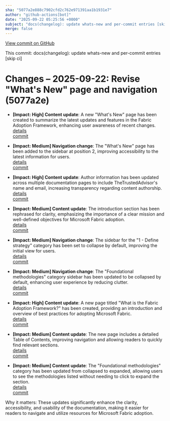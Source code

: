 ```yaml
---
sha: "5077a2e888c7902cfd2c762e971391aa1b1931e7"
author: "github-actions[bot]"
date: "2025-09-22 05:25:56 +0000"
subject: "docs(changelog): update whats-new and per-commit entries [skip ci]"
merge: false
---
```


[View commit on GitHub](https://github.com/TheTrustedAdvisor/FabricAdoptionFramework/commit/5077a2e888c7902cfd2c762e971391aa1b1931e7)

This commit: docs(changelog): update whats-new and per-commit entries [skip ci]

# Changes – 2025-09-22: Revise "What's New" page and navigation (5077a2e)

- **[Impact: High] Content update**: A new "What's New" page has been created to summarize the latest updates and features in the Fabric Adoption Framework, enhancing user awareness of recent changes.  
  [details](/docs/about/changes/2025-09-21-09336bd5b3e7bd8a3df908570462ff1ec2e0bf6d)  
  [commit](https://github.com/TheTrustedAdvisor/FabricAdoptionFramework/commit/5077a2e888c7902cfd2c762e971391aa1b1931e7)

- **[Impact: Medium] Navigation change**: The "What's New" page has been added to the sidebar at position 2, improving accessibility to the latest information for users.  
  [details](/docs/about/changes/2025-09-21-09336bd5b3e7bd8a3df908570462ff1ec2e0bf6d)  
  [commit](https://github.com/TheTrustedAdvisor/FabricAdoptionFramework/commit/5077a2e888c7902cfd2c762e971391aa1b1931e7)

- **[Impact: High] Content update**: Author information has been updated across multiple documentation pages to include TheTrustedAdvisor's name and email, increasing transparency regarding content authorship.  
  [details](/docs/about/changes/2025-09-21-09336bd5b3e7bd8a3df908570462ff1ec2e0bf6d)  
  [commit](https://github.com/TheTrustedAdvisor/FabricAdoptionFramework/commit/5077a2e888c7902cfd2c762e971391aa1b1931e7)

- **[Impact: Medium] Content update**: The introduction section has been rephrased for clarity, emphasizing the importance of a clear mission and well-defined objectives for Microsoft Fabric adoption.  
  [details](/docs/about/changes/2025-09-21-09336bd5b3e7bd8a3df908570462ff1ec2e0bf6d)  
  [commit](https://github.com/TheTrustedAdvisor/FabricAdoptionFramework/commit/5077a2e888c7902cfd2c762e971391aa1b1931e7)

- **[Impact: Medium] Navigation change**: The sidebar for the "1 - Define strategy" category has been set to collapse by default, improving the initial view for users.  
  [details](/docs/about/changes/2025-09-21-09336bd5b3e7bd8a3df908570462ff1ec2e0bf6d)  
  [commit](https://github.com/TheTrustedAdvisor/FabricAdoptionFramework/commit/5077a2e888c7902cfd2c762e971391aa1b1931e7)

- **[Impact: Medium] Navigation change**: The "Foundational methodologies" category sidebar has been updated to be collapsed by default, enhancing user experience by reducing clutter.  
  [details](/docs/about/changes/2025-09-21-09336bd5b3e7bd8a3df908570462ff1ec2e0bf6d)  
  [commit](https://github.com/TheTrustedAdvisor/FabricAdoptionFramework/commit/5077a2e888c7902cfd2c762e971391aa1b1931e7)

- **[Impact: High] Content update**: A new page titled "What is the Fabric Adoption Framework?" has been created, providing an introduction and overview of best practices for adopting Microsoft Fabric.  
  [details](/docs/about/changes/2025-09-21-09336bd5b3e7bd8a3df908570462ff1ec2e0bf6d)  
  [commit](https://github.com/TheTrustedAdvisor/FabricAdoptionFramework/commit/5077a2e888c7902cfd2c762e971391aa1b1931e7)

- **[Impact: Medium] Content update**: The new page includes a detailed Table of Contents, improving navigation and allowing readers to quickly find relevant sections.  
  [details](/docs/about/changes/2025-09-21-09336bd5b3e7bd8a3df908570462ff1ec2e0bf6d)  
  [commit](https://github.com/TheTrustedAdvisor/FabricAdoptionFramework/commit/5077a2e888c7902cfd2c762e971391aa1b1931e7)

- **[Impact: Medium] Content update**: The "Foundational methodologies" category has been updated from collapsed to expanded, allowing users to see the methodologies listed without needing to click to expand the section.  
  [details](/docs/about/changes/2025-09-21-09336bd5b3e7bd8a3df908570462ff1ec2e0bf6d)  
  [commit](https://github.com/TheTrustedAdvisor/FabricAdoptionFramework/commit/5077a2e888c7902cfd2c762e971391aa1b1931e7)

Why it matters: These updates significantly enhance the clarity, accessibility, and usability of the documentation, making it easier for readers to navigate and utilize resources for Microsoft Fabric adoption.
